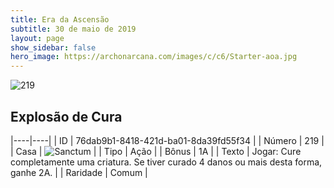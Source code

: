 ```yaml
---
title: Era da Ascensão
subtitle: 30 de maio de 2019
layout: page
show_sidebar: false
hero_image: https://archonarcana.com/images/c/c6/Starter-aoa.jpg
---
```


![219](https://cdn.keyforgegame.com/media/card_front/pt/435_219_X5HJ5MVFCPCH_pt.png)

## Explosão de Cura

|----|----|
| ID | 76dab9b1-8418-421d-ba01-8da39fd55f34 |
| Número | 219 |
| Casa | ![Sanctum](https://archonarcana.com/images/thumb/c/c7/Sanctum.png/22px-Sanctum.png "Santuário") |
| Tipo | Ação |
| Bônus | 1A |
| Texto | Jogar: Cure completamente uma criatura. Se tiver curado 4 danos ou mais desta forma, ganhe 2A. |
| Raridade | Comum |
